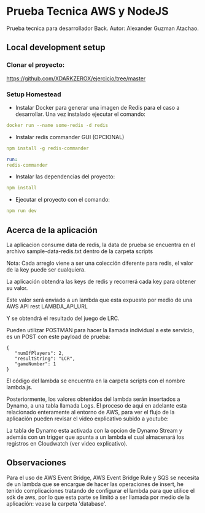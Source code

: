 # Prueba Tecnica AWS y NodeJS

Prueba tecnica para desarrollador Back.
Autor: Alexander Guzman Atachao.

## Local development setup

### Clonar el proyecto:

https://github.com/XDARKZEROX/ejercicio/tree/master

### Setup Homestead

- Instalar Docker para generar una imagen de Redis para el caso a desarrollar.
Una vez instalado ejecutar el comando:

```yaml
docker run --name some-redis -d redis
```

- Instalar redis commander GUI (OPCIONAL)

```yaml
npm install -g redis-commander

run:
redis-commander
```

- Instalar las dependencias del proyecto:
```yaml
npm install
```

- Ejecutar el proyecto con el comando:

```yaml
npm run dev
```

## Acerca de la aplicación

La aplicacion consume data de redis, la data de prueba se encuentra en el archivo sample-data-redis.txt dentro de la carpeta scripts

Nota: Cada arreglo viene a ser una colección diferente para redis, el valor de la key puede ser cualquiera.

La aplicación obtendra las keys de redis y recorrerá cada key para obtener su valor.

Este valor será enviado a un lambda que esta expuesto por medio de una AWS API rest LAMBDA_API_URL

Y se obtendrá el resultado del juego de LRC.

Pueden utilizar POSTMAN para hacer la llamada individual a este servicio, es un POST con este payload de prueba:

 ```
{
    "numOfPlayers": 2,
    "resultString": "LCR",
    "gameNumber": 1
}
```

El código del lambda se encuentra en la carpeta scripts con el nombre lambda.js.

Posteriormente, los valores obtenidos del lambda serán insertados a Dynamo, a una tabla llamada Logs.
El proceso de aqui en adelante esta relacionado enteramente al entorno de AWS, para ver el flujo de la aplicación pueden
revisar el video explicativo subido a youtube:

La tabla de Dynamo esta activada con la opcion de Dynamo Stream y además con un trigger que apunta a un lambda el cual almacenará los registros en Cloudwatch (ver video explicativo).


## Observaciones

Para el uso de AWS Event Bridge, AWS Event Bridge Rule y SQS se necesita de un lambda que se encargue de hacer las operaciones de insert, he tenido complicaciones tratando de configurar el lambda para que utilice el sdk de aws, por lo que esta parte se limitó a ser llamada por medio de la aplicación: vease la carpeta 'database'.





